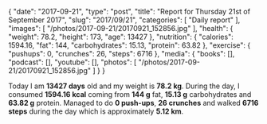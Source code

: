 {
    "date": "2017-09-21",
    "type": "post",
    "title": "Report for Thursday 21st of September 2017",
    "slug": "2017\/09\/21",
    "categories": [
        "Daily report"
    ],
    "images": [
        "\/photos\/2017-09-21\/20170921_152856.jpg"
    ],
    "health": {
        "weight": 78.2,
        "height": 173,
        "age": 13427
    },
    "nutrition": {
        "calories": 1594.16,
        "fat": 144,
        "carbohydrates": 15.13,
        "protein": 63.82
    },
    "exercise": {
        "pushups": 0,
        "crunches": 26,
        "steps": 6716
    },
    "media": {
        "books": [],
        "podcast": [],
        "youtube": [],
        "photos": [
            "\/photos\/2017-09-21\/20170921_152856.jpg"
        ]
    }
}

Today I am <strong>13427 days</strong> old and my weight is <strong>78.2 kg</strong>. During the day, I consumed <strong>1594.16 kcal</strong> coming from <strong>144 g</strong> fat, <strong>15.13 g</strong> carbohydrates and <strong>63.82 g</strong> protein. Managed to do <strong>0 push-ups</strong>, <strong>26 crunches</strong> and walked <strong>6716 steps</strong> during the day which is approximately <strong>5.12 km</strong>.